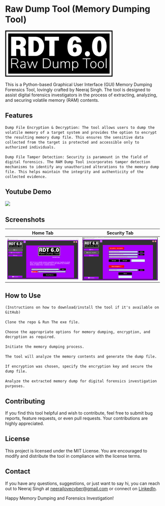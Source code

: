 
# Raw Dump Tool (Memory Dumping Tool)

<img src="ScreenShots/v5_14.png " width="350" height="150" />

This is a Python-based Graphical User Interface (GUI) Memory Dumping Forensics Tool, lovingly crafted by Neeraj Singh. The tool is designed to assist digital forensics investigators in the process of extracting, analyzing, and securing volatile memory (RAM) contents.
## Features

    Dump File Encryption & Decryption: The tool allows users to dump the volatile memory of a target system and provides the option to encrypt the resulting memory dump file. This ensures the sensitive data collected from the target is protected and accessible only to authorized individuals.

    Dump File Tamper Detection: Security is paramount in the field of digital forensics. The RAM Dump Tool incorporates tamper detection mechanisms to identify any unauthorized alterations to the memory dump file. This helps maintain the integrity and authenticity of the collected evidence.
    
## Youtube Demo
[<img src="https://i.ytimg.com/vi/IwmSlxSO0xA/maxresdefault.jpg" width="50%">](https://youtu.be/IwmSlxSO0xA "Now in Android: 55")



## Screenshots

Home Tab           |  Security Tab
:-------------------------:|:-------------------------:
![](ScreenShots/Screenshot%202023-07-20%20233021.png)  |  ![](ScreenShots/Screenshot%202023-07-21%20105459.png)

## How to Use

    (Instructions on how to download/install the tool if it's available on GitHub)

    Clone the repo & Run The exe file.

    Choose the appropriate options for memory dumping, encryption, and decryption as required.

    Initiate the memory dumping process.

    The tool will analyze the memory contents and generate the dump file.

    If encryption was chosen, specify the encryption key and secure the dump file.

    Analyze the extracted memory dump for digital forensics investigation purposes.

## Contributing

If you find this tool helpful and wish to contribute, feel free to submit bug reports, feature requests, or even pull requests. Your contributions are highly appreciated.

## License

This project is licensed under the MIT License. You are encouraged to modify and distribute the tool in compliance with the license terms.

## Contact

If you have any questions, suggestions, or just want to say hi, you can reach out to Neeraj Singh at neerajlovecyber@gmail.com or connect on [LinkedIn](https://www.linkedin.com/in/neerajlovecyber/).

Happy Memory Dumping and Forensics Investigation!

